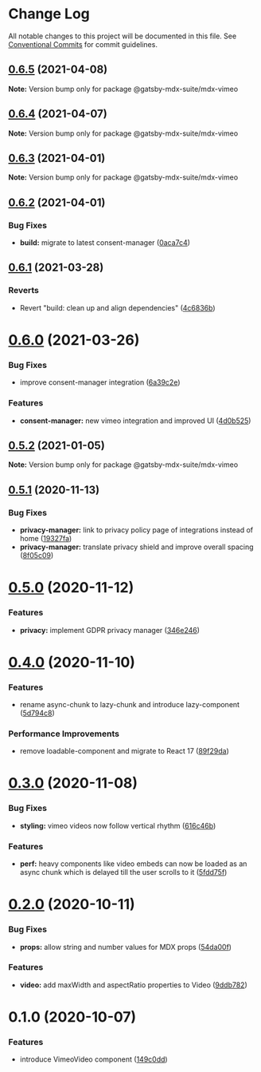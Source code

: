 # Change Log

All notable changes to this project will be documented in this file.
See [Conventional Commits](https://conventionalcommits.org) for commit guidelines.

## [0.6.5](https://github.com/axe312ger/gatsby-suite-mdx/compare/@gatsby-mdx-suite/mdx-vimeo@0.6.4...@gatsby-mdx-suite/mdx-vimeo@0.6.5) (2021-04-08)

**Note:** Version bump only for package @gatsby-mdx-suite/mdx-vimeo





## [0.6.4](https://github.com/axe312ger/gatsby-suite-mdx/compare/@gatsby-mdx-suite/mdx-vimeo@0.6.3...@gatsby-mdx-suite/mdx-vimeo@0.6.4) (2021-04-07)

**Note:** Version bump only for package @gatsby-mdx-suite/mdx-vimeo





## [0.6.3](https://github.com/axe312ger/gatsby-suite-mdx/compare/@gatsby-mdx-suite/mdx-vimeo@0.6.2...@gatsby-mdx-suite/mdx-vimeo@0.6.3) (2021-04-01)

**Note:** Version bump only for package @gatsby-mdx-suite/mdx-vimeo





## [0.6.2](https://github.com/axe312ger/gatsby-suite-mdx/compare/@gatsby-mdx-suite/mdx-vimeo@0.6.1...@gatsby-mdx-suite/mdx-vimeo@0.6.2) (2021-04-01)


### Bug Fixes

* **build:** migrate to latest consent-manager ([0aca7c4](https://github.com/axe312ger/gatsby-suite-mdx/commit/0aca7c4f6378c7f3d1172f30b62071e109bb6059))





## [0.6.1](https://github.com/axe312ger/gatsby-suite-mdx/compare/@gatsby-mdx-suite/mdx-vimeo@0.6.0...@gatsby-mdx-suite/mdx-vimeo@0.6.1) (2021-03-28)


### Reverts

* Revert "build: clean up and align dependencies" ([4c6836b](https://github.com/axe312ger/gatsby-suite-mdx/commit/4c6836b3b3acb1cde4498b5608e2c179676d91c0))





# [0.6.0](https://github.com/axe312ger/gatsby-suite-mdx/compare/@gatsby-mdx-suite/mdx-vimeo@0.5.2...@gatsby-mdx-suite/mdx-vimeo@0.6.0) (2021-03-26)


### Bug Fixes

* improve consent-manager integration ([6a39c2e](https://github.com/axe312ger/gatsby-suite-mdx/commit/6a39c2e2f2c6257ae8cacf38686f1ce13072d540))


### Features

* **consent-manager:** new vimeo integration and improved UI ([4d0b525](https://github.com/axe312ger/gatsby-suite-mdx/commit/4d0b525748554e2e0b149263e58ee44bd0ed6f12))





## [0.5.2](https://github.com/axe312ger/gatsby-suite-mdx/compare/@gatsby-mdx-suite/mdx-vimeo@0.5.1...@gatsby-mdx-suite/mdx-vimeo@0.5.2) (2021-01-05)

**Note:** Version bump only for package @gatsby-mdx-suite/mdx-vimeo





## [0.5.1](https://github.com/axe312ger/gatsby-suite-mdx/compare/@gatsby-mdx-suite/mdx-vimeo@0.5.0...@gatsby-mdx-suite/mdx-vimeo@0.5.1) (2020-11-13)


### Bug Fixes

* **privacy-manager:** link to privacy policy page of integrations instead of home ([19327fa](https://github.com/axe312ger/gatsby-suite-mdx/commit/19327fa3564312ecd626b98f023c6401e397ba68))
* **privacy-manager:** translate privacy shield and improve overall spacing ([8f05c09](https://github.com/axe312ger/gatsby-suite-mdx/commit/8f05c09d02199a884ca1c19e7a14e4c258985057))





# [0.5.0](https://github.com/axe312ger/gatsby-suite-mdx/compare/@gatsby-mdx-suite/mdx-vimeo@0.4.0...@gatsby-mdx-suite/mdx-vimeo@0.5.0) (2020-11-12)


### Features

* **privacy:** implement GDPR privacy manager ([346e246](https://github.com/axe312ger/gatsby-suite-mdx/commit/346e246fbd7a868f8d97493dc112a843bcd35d91))





# [0.4.0](https://github.com/axe312ger/gatsby-suite-mdx/compare/@gatsby-mdx-suite/mdx-vimeo@0.3.0...@gatsby-mdx-suite/mdx-vimeo@0.4.0) (2020-11-10)


### Features

* rename async-chunk to lazy-chunk and introduce lazy-component ([5d794c8](https://github.com/axe312ger/gatsby-suite-mdx/commit/5d794c8c009e53b4fa16097624346394a8cf1338))


### Performance Improvements

* remove loadable-component and migrate to React 17 ([89f29da](https://github.com/axe312ger/gatsby-suite-mdx/commit/89f29da1dc1a064638d77d6a614bfb5fad9efef9))





# [0.3.0](https://github.com/axe312ger/gatsby-suite-mdx/compare/@gatsby-mdx-suite/mdx-vimeo@0.2.0...@gatsby-mdx-suite/mdx-vimeo@0.3.0) (2020-11-08)


### Bug Fixes

* **styling:** vimeo videos now follow vertical rhythm ([616c46b](https://github.com/axe312ger/gatsby-suite-mdx/commit/616c46bd2a4a0369b923d224a81474ffd83bbd3e))


### Features

* **perf:** heavy components like video embeds can now be loaded as an async chunk which is delayed till the user scrolls to it ([5fdd75f](https://github.com/axe312ger/gatsby-suite-mdx/commit/5fdd75fa4f8ef02379538d2eef1743a2955ee1fd))





# [0.2.0](https://github.com/axe312ger/gatsby-suite-mdx/compare/@gatsby-mdx-suite/mdx-vimeo@0.1.0...@gatsby-mdx-suite/mdx-vimeo@0.2.0) (2020-10-11)


### Bug Fixes

* **props:** allow string and number values for MDX props ([54da00f](https://github.com/axe312ger/gatsby-suite-mdx/commit/54da00f6c985dbc8a14a9c1e75d8b2bd195209da))


### Features

* **video:** add maxWidth and aspectRatio properties to Video ([9ddb782](https://github.com/axe312ger/gatsby-suite-mdx/commit/9ddb782a1aa00d1e8b8b340c3b18e7e104da5893))





# 0.1.0 (2020-10-07)


### Features

* introduce VimeoVideo component ([149c0dd](https://github.com/axe312ger/gatsby-suite-mdx/commit/149c0dd2980533c983a1a0437c985231b3d3b978))
